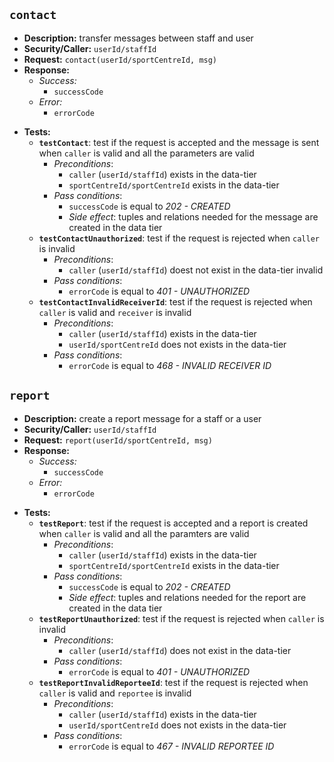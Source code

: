 `contact`
---
- **Description:** transfer messages between staff and user
- **Security/Caller:** `userId/staffId`
- **Request:** `contact(userId/sportCentreId, msg)`
- **Response:**
    + *Success:*
        + `successCode`
    + *Error:*
        + `errorCode`
+ **Tests:**
    + **`testContact`**: test if the request is accepted and the message is sent when `caller` is valid and all the parameters are valid
        + _Preconditions_:
            + `caller` (`userId/staffId`) exists in the data-tier
            + `sportCentreId/sportCentreId` exists in the data-tier
        + _Pass conditions_:
            + `successCode` is equal to *202 - CREATED*
            + *Side effect*:  tuples and relations needed for the message are created in the data tier
    + **`testContactUnauthorized`**: test if the request is rejected when `caller` is invalid
        + _Preconditions_:
            + `caller` (`userId/staffId`) doest not exist in the data-tier invalid
        + _Pass conditions_:
            + `errorCode` is equal to *401 - UNAUTHORIZED*
    + **`testContactInvalidReceiverId`**: test if the request is rejected when `caller` is valid and `receiver` is invalid
        + _Preconditions_:
            + `caller` (`userId/staffId`) exists in the data-tier
            + `userId/sportCentreId` does not exists in the data-tier
        + _Pass conditions_:
            + `errorCode` is equal to *468 - INVALID RECEIVER ID*

`report`
---
- **Description:** create a report message for a staff or a user
- **Security/Caller:** `userId/staffId`
- **Request:** `report(userId/sportCentreId, msg)`
- **Response:**
    + *Success:*
        + `successCode`
    + *Error:*
        + `errorCode`
+ **Tests:**
    + **`testReport`**: test if the request is accepted and a report is created when `caller` is valid and all the paramters are valid
        + _Preconditions_:
            + `caller` (`userId/staffId`) exists in the data-tier
            + `sportCentreId/sportCentreId` exists in the data-tier
        + _Pass conditions_:
            + `successCode` is equal to *202 - CREATED*
            + *Side effect*:  tuples and relations needed for the report are created in the data tier
    + **`testReportUnauthorized`**: test if the request is rejected when `caller` is invalid
        + _Preconditions_:
            + `caller` (`userId/staffId`) does not exist in the data-tier
        + _Pass conditions_:
            + `errorCode` is equal to *401 - UNAUTHORIZED*
    + **`testReportInvalidReporteeId`**: test if the request is rejected when `caller` is valid and `reportee` is invalid
        + _Preconditions_:
            + `caller` (`userId/staffId`) exists in the data-tier
            + `userId/sportCentreId` does not exists in the data-tier
        + _Pass conditions_:
            + `errorCode` is equal to *467 - INVALID REPORTEE ID*
